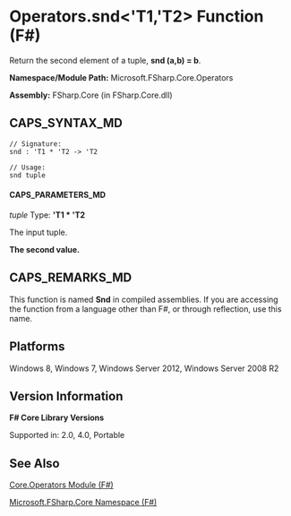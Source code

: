 # Operators.snd<'T1,'T2> Function (F#)

Return the second element of a tuple, **snd (a,b) = b**.

**Namespace/Module Path:** Microsoft.FSharp.Core.Operators

**Assembly:** FSharp.Core (in FSharp.Core.dll)


## CAPS_SYNTAX_MD

```
// Signature:
snd : 'T1 * 'T2 -> 'T2

// Usage:
snd tuple
```

#### CAPS_PARAMETERS_MD
*tuple*
Type: **'T1 &#42; 'T2**


The input tuple.



**The second value.**
## CAPS_REMARKS_MD
This function is named **Snd** in compiled assemblies. If you are accessing the function from a language other than F#, or through reflection, use this name.


## Platforms
Windows 8, Windows 7, Windows Server 2012, Windows Server 2008 R2


## Version Information
**F# Core Library Versions**

Supported in: 2.0, 4.0, Portable




## See Also
[Core.Operators Module &#40;F&#35;&#41;](Core.Operators+Module+%28F%23%29.md)

[Microsoft.FSharp.Core Namespace &#40;F&#35;&#41;](Microsoft.FSharp.Core+Namespace+%28F%23%29.md)

